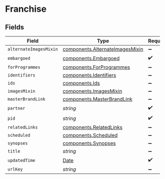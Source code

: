 # Franchise


## Fields

| Field                                                                                         | Type                                                                                          | Required                                                                                      | Description                                                                                   |
| --------------------------------------------------------------------------------------------- | --------------------------------------------------------------------------------------------- | --------------------------------------------------------------------------------------------- | --------------------------------------------------------------------------------------------- |
| `alternateImagesMixin`                                                                        | [components.AlternateImagesMixin](../../models/components/alternateimagesmixin.md)            | :heavy_minus_sign:                                                                            | N/A                                                                                           |
| `embargoed`                                                                                   | [components.Embargoed](../../models/components/embargoed.md)                                  | :heavy_check_mark:                                                                            | N/A                                                                                           |
| `forProgrammes`                                                                               | [components.ForProgrammes](../../models/components/forprogrammes.md)                          | :heavy_minus_sign:                                                                            | N/A                                                                                           |
| `identifiers`                                                                                 | [components.Identifiers](../../models/components/identifiers.md)                              | :heavy_minus_sign:                                                                            | N/A                                                                                           |
| `ids`                                                                                         | [components.Ids](../../models/components/ids.md)                                              | :heavy_minus_sign:                                                                            | N/A                                                                                           |
| `imagesMixin`                                                                                 | [components.ImagesMixin](../../models/components/imagesmixin.md)                              | :heavy_minus_sign:                                                                            | N/A                                                                                           |
| `masterBrandLink`                                                                             | [components.MasterBrandLink](../../models/components/masterbrandlink.md)                      | :heavy_minus_sign:                                                                            | N/A                                                                                           |
| `partner`                                                                                     | *string*                                                                                      | :heavy_check_mark:                                                                            | N/A                                                                                           |
| `pid`                                                                                         | *string*                                                                                      | :heavy_check_mark:                                                                            | N/A                                                                                           |
| `relatedLinks`                                                                                | [components.RelatedLinks](../../models/components/relatedlinks.md)                            | :heavy_minus_sign:                                                                            | N/A                                                                                           |
| `scheduled`                                                                                   | [components.Scheduled](../../models/components/scheduled.md)                                  | :heavy_minus_sign:                                                                            | N/A                                                                                           |
| `synopses`                                                                                    | [components.Synopses](../../models/components/synopses.md)                                    | :heavy_minus_sign:                                                                            | N/A                                                                                           |
| `title`                                                                                       | *string*                                                                                      | :heavy_minus_sign:                                                                            | N/A                                                                                           |
| `updatedTime`                                                                                 | [Date](https://developer.mozilla.org/en-US/docs/Web/JavaScript/Reference/Global_Objects/Date) | :heavy_check_mark:                                                                            | N/A                                                                                           |
| `urlKey`                                                                                      | *string*                                                                                      | :heavy_minus_sign:                                                                            | N/A                                                                                           |
